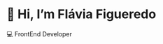 # 👋 Hi, I’m Flávia Figueredo
<p> 💻 FrontEnd Developer </p>


<!---
flavia-figueredo/flavia-figueredo is a ✨ special ✨ repository because its `README.md` (this file) appears on your GitHub profile.
You can click the Preview link to take a look at your changes.
--->
